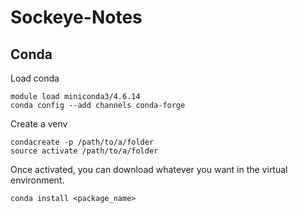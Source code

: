 # Sockeye-Notes

## Conda


Load conda
``` shell
module load miniconda3/4.6.14
conda config --add channels conda-forge
``` 

Create a venv
``` shell
condacreate -p /path/to/a/folder
source activate /path/to/a/folder
```

Once activated, you can download whatever you want in the virtual environment.
``` shell
conda install <package_name>
```
